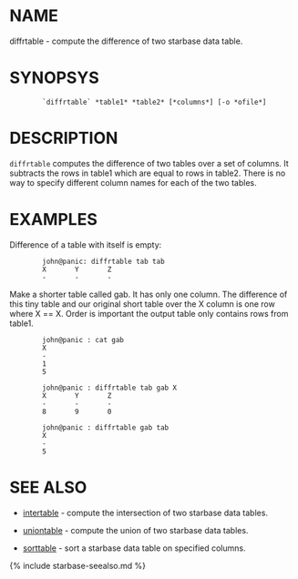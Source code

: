 
NAME
====

diffrtable - compute the difference of two starbase data table.

SYNOPSYS
========

```
        `diffrtable` *table1* *table2* [*columns*] [-o *ofile*]
```

DESCRIPTION
===========

`diffrtable` computes the difference of two tables over a set of columns.  It
subtracts the rows in table1 which are equal to rows in table2.  There is no
way to specify different column names for each of the two tables.

EXAMPLES
========

Difference of a table with itself is empty:

```
        john@panic: diffrtable tab tab
        X       Y       Z
        -       -       -
```

Make a shorter table called gab.  It has only one column.  The difference of
this tiny table and our original short table over the X column is one row
where X == X.  Order is important the output table only contains rows from 
table1.

```
        john@panic : cat gab
        X
        -
        1
        5

        john@panic : diffrtable tab gab X
        X       Y       Z
        -       -       -
        8       9       0

        john@panic : diffrtable gab tab
        X
        -
        5
```

SEE ALSO
========

- [intertable](intertable.html) - compute the intersection of two starbase data tables.
- [uniontable](uniontable.html) - compute the union of two starbase data tables.



- [sorttable](sorttable.html)   - sort a starbase data table on specified columns.


{% include starbase-seealso.md %}

